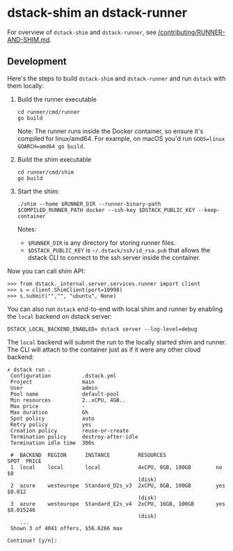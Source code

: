 # dstack-shim an dstack-runner

For overview of `dstack-shim` and `dstack-runner`, see [/contributing/RUNNER-AND-SHIM.md](../contributing/RUNNER-AND-SHIM.md).

## Development

Here's the steps to build `dstack-shim` and `dstack-runner` and run `dstack` with them locally:

1. Build the runner executable

    ```shell
    cd runner/cmd/runner
    go build
    ```

    Note: The runner runs inside the Docker container, so ensure it's compiled for linux/amd64. For example, on macOS you'd run `GOOS=linux GOARCH=amd64 go build`.

2. Build the shim executable

    ```shell
    cd runner/cmd/shim
    go build
    ```

3. Start the shim:

    ```shell
    ./shim --home $RUNNER_DIR --runner-binary-path $COMPILED_RUNNER_PATH docker --ssh-key $DSTACK_PUBLIC_KEY --keep-container
    ```

    Notes:

    * `$RUNNER_DIR` is any directory for storing runner files.
    * `$DSTACK_PUBLIC_KEY` is `~/.dstack/ssh/id_rsa.pub` that allows the dstack CLI to connect to the ssh server inside the container.

Now you can call shim API:

```shell
>>> from dstack._internal.server.services.runner import client
>>> s = client.ShimClient(port=10998)
>>> s.submit("","", "ubuntu", None)
```

You can also run `dstack` end-to-end with local shim and runner by enabling the `local` backend on dstack server:

```shell
DSTACK_LOCAL_BACKEND_ENABLED= dstack server --log-level=debug
```

The `local` backend will submit the run to the locally started shim and runner. The CLI will attach to the container just as if it were any other cloud backend:

```shell
✗ dstack run .                   
 Configuration          .dstack.yml        
 Project                main               
 User                   admin              
 Pool name              default-pool       
 Min resources          2..xCPU, 4GB..     
 Max price              -                  
 Max duration           6h                 
 Spot policy            auto               
 Retry policy           yes                
 Creation policy        reuse-or-create    
 Termination policy     destroy-after-idle 
 Termination idle time  300s               

 #  BACKEND  REGION      INSTANCE         RESOURCES                SPOT  PRICE       
 1  local    local       local            4xCPU, 8GB, 100GB        no    $0          
                                          (disk)                                     
 2  azure    westeurope  Standard_D2s_v3  2xCPU, 8GB, 100GB        yes   $0.012      
                                          (disk)                                     
 3  azure    westeurope  Standard_E2s_v4  2xCPU, 16GB, 100GB       yes   $0.015246   
                                          (disk)                                     
    ...                                                                              
 Shown 3 of 4041 offers, $56.6266 max

Continue? [y/n]: 
```